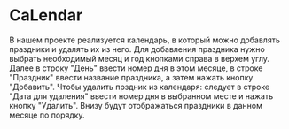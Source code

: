 # CaLendar
В нашем проекте реализуется календарь, в который можно добавлять праздники и удалять их из него. 
Для добавления праздника нужно выбрать необходимый месяц и год кнопками справа в верхем углу.
Далее в строку "День" ввести номер дня в этом месяце, в строке "Праздник" ввести название праздника, а затем нажать кнопку "Добавить".
Чтобы удалить прздник из календаря: следует в строке "Дата для удаления" ввести номер дня в выбранном месте и нажать кнопку "Удалить".
Внизу будут отображаться праздники в данном месяце по порядку.